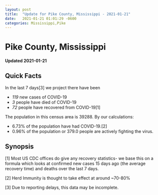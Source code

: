```yaml
---
layout: post
title:  "Update for Pike County, Mississippi - 2021-01-21"
date:   2021-01-21 01:01:29 -0600
categories: Mississippi,Pike
---
```


# Pike County, Mississippi
#### Updated 2021-01-21

## Quick Facts

In the last 7 days[3] we project there have been
- *119* new cases of COVID-19
- *3* people have died of COVID-19
- *72* people have recovered from COVID-19[1]

The population in this census area is 39288. By our calculations:
- 6.73% of the population have had COVID-19.[2]
- 0.96% of the population or 379.0 people are actively fighting the virus.

## Synopsis




[1] Most US CDC offices do give any recovery statistics- we base this on a formula which looks at confirmed new cases
15 days ago (the average recovery time) and deaths over the last 7 days.

[2] Herd Immunity is thought to take effect at around ~70-80%

[3] Due to reporting delays, this data may be incomplete.
 
    